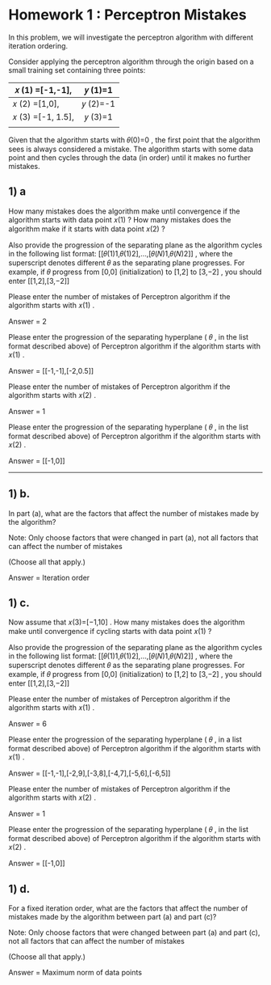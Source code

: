 # Homework 1 :  Perceptron Mistakes


In this problem, we will investigate the perceptron algorithm with different iteration ordering.

Consider applying the perceptron algorithm through the origin based on a small training set containing three points:

| 𝑥 (1) =[-1,-1],   |  𝑦 (1)=1 |
|-------------------|:--------:|
|   𝑥 (2) =[1,0],   | 𝑦 (2)=-1 |
| 𝑥 (3) =[-1, 1.5], |  𝑦 (3)=1 |
|                   |          |

Given that the algorithm starts with  𝜃(0)=0 , the first point that the algorithm sees is always considered a mistake. The algorithm starts with some data point and then cycles through the data (in order) until it makes no further mistakes.


## 1) a

How many mistakes does the algorithm make until convergence if the algorithm starts with data point  𝑥(1) ? How many mistakes does the algorithm make if it starts with data point  𝑥(2) ?

Also provide the progression of the separating plane as the algorithm cycles in the following list format:  [[𝜃(1)1,𝜃(1)2],…,[𝜃(𝑁)1,𝜃(𝑁)2]] , where the superscript denotes different  𝜃  as the separating plane progresses. For example, if  𝜃  progress from  [0,0]  (initialization) to  [1,2]  to  [3,−2] , you should enter  [[1,2],[3,−2]] 

Please enter the number of mistakes of Perceptron algorithm if the algorithm starts with  𝑥(1) .

Answer = 2

Please enter the progression of the separating hyperplane ( 𝜃 , in the list format described above) of Perceptron algorithm if the algorithm starts with  𝑥(1) .

Answer = [[-1,-1],[-2,0.5]]

Please enter the number of mistakes of Perceptron algorithm if the algorithm starts with  𝑥(2) .

Answer = 1

Please enter the progression of the separating hyperplane ( 𝜃 , in the list format described above) of Perceptron algorithm if the algorithm starts with  𝑥(2) .

Answer = [[-1,0]]

<hr />

## 1) b.

In part (a), what are the factors that affect the number of mistakes made by the algorithm?

Note: Only choose factors that were changed in part (a), not all factors that can affect the number of mistakes

(Choose all that apply.)


Answer = Iteration order


## 1) c.

Now assume that  𝑥(3)=[−1,10] . How many mistakes does the algorithm make until convergence if cycling starts with data point  𝑥(1) ?

Also provide the progression of the separating plane as the algorithm cycles in the following list format:  [[𝜃(1)1,𝜃(1)2],…,[𝜃(𝑁)1,𝜃(𝑁)2]] , where the superscript denotes different  𝜃  as the separating plane progresses. For example, if  𝜃  progress from  [0,0]  (initialization) to  [1,2]  to  [3,−2] , you should enter  [[1,2],[3,−2]] 

Please enter the number of mistakes of Perceptron algorithm if the algorithm starts with  𝑥(1) .


Answer = 6


Please enter the progression of the separating hyperplane ( 𝜃 , in a list format described above) of Perceptron algorithm if the algorithm starts with  𝑥(1) .

Answer = [[-1,-1],[-2,9],[-3,8],[-4,7],[-5,6],[-6,5]]


Please enter the number of mistakes of Perceptron algorithm if the algorithm starts with  𝑥(2) .

Answer = 1


Please enter the progression of the separating hyperplane ( 𝜃 , in the list format described above) of Perceptron algorithm if the algorithm starts with  𝑥(2) .

Answer = [[-1,0]]


## 1) d.

For a fixed iteration order, what are the factors that affect the number of mistakes made by the algorithm between part (a) and part (c)?

Note: Only choose factors that were changed between part (a) and part (c), not all factors that can affect the number of mistakes

(Choose all that apply.)


Answer = Maximum norm of data points


